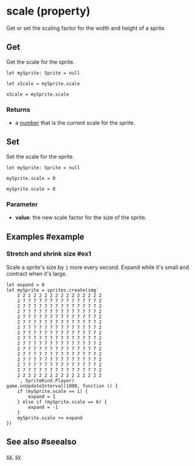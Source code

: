 # scale (property)

Get or set the scaling factor for the width and height of a sprite.

## Get

Get the scale for the sprite.

```block
let mySprite: Sprite = null

let xScale = mySprite.scale
```

```typescript-ignorelet
xScale = mySprite.scale
```

### Returns

* a [number](/types/number) that is the current scale for the sprite.

## Set

Set the scale for the sprite.

```block
let mySprite: Sprite = null

mySprite.scale = 0
```

```typescript-ignore
mySprite.scale = 0
```

### Parameter

* **value**: the new scale factor for the size of the sprite.

## Examples #example

### Stretch and shrink size #ex1

Scale a sprite's size by `1` more every second. Expand while it's small and contract when it's large.

```blocks
let expand = 0
let mySprite = sprites.create(img`
    2 2 2 2 2 2 2 2 2 2 2 2 2 2 2 2 
    2 7 7 7 7 7 7 7 7 7 7 7 7 7 7 2 
    2 7 7 7 7 7 7 7 7 7 7 7 7 7 7 2 
    2 7 7 7 7 7 7 7 7 7 7 7 7 7 7 2 
    2 7 7 7 7 7 7 7 7 7 7 7 7 7 7 2 
    2 7 7 7 7 7 7 7 7 7 7 7 7 7 7 2 
    2 7 7 7 7 7 7 7 7 7 7 7 7 7 7 2 
    2 7 7 7 7 7 7 7 7 7 7 7 7 7 7 2 
    2 7 7 7 7 7 7 7 7 7 7 7 7 7 7 2 
    2 7 7 7 7 7 7 7 7 7 7 7 7 7 7 2 
    2 7 7 7 7 7 7 7 7 7 7 7 7 7 7 2 
    2 7 7 7 7 7 7 7 7 7 7 7 7 7 7 2 
    2 7 7 7 7 7 7 7 7 7 7 7 7 7 7 2 
    2 7 7 7 7 7 7 7 7 7 7 7 7 7 7 2 
    2 7 7 7 7 7 7 7 7 7 7 7 7 7 7 2 
    2 2 2 2 2 2 2 2 2 2 2 2 2 2 2 2 
    `, SpriteKind.Player)
game.onUpdateInterval(1000, function () {
    if (mySprite.scale == 1) {
        expand = 1
    } else if (mySprite.scale == 6) {
        expand = -1
    }
    mySprite.scale += expand
})
```

## See also #seealso

[sx](/reference/sprites/sprite/sx),
[sy](/reference/sprites/sprite/sy)
